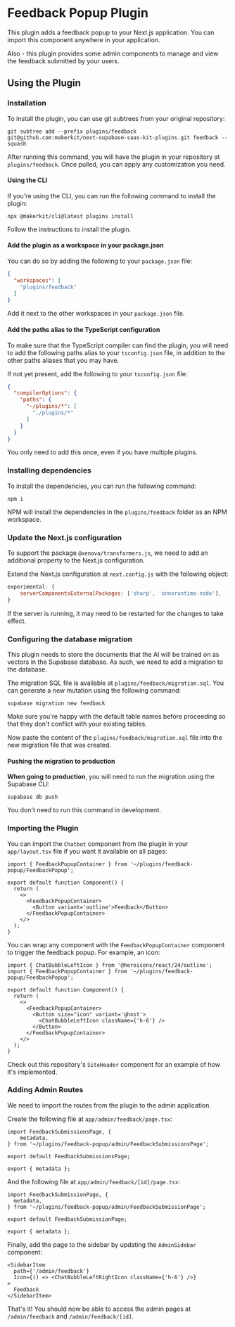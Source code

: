 # Feedback Popup Plugin

This plugin adds a feedback popup to your Next.js application. You can 
import this component anywhere in your application.

Also - this plugin provides some admin components to manage and view the 
feedback submitted by your users.

## Using the Plugin

### Installation

To install the plugin, you can use git subtrees from your original repository:

```
git subtree add --prefix plugins/feedback git@github.com:makerkit/next-supabase-saas-kit-plugins.git feedback --squash
```

After running this command, you will have the plugin in your repository at
`plugins/feedback`. Once pulled, you can apply any customization you need.

#### Using the CLI

If you're using the CLI, you can run the following command to install the plugin:

```
npx @makerkit/cli@latest plugins install
```

Follow the instructions to install the plugin.

#### Add the plugin as a workspace in your package.json

You can do so by adding the following to your `package.json` file:

```json
{
  "workspaces": [
    "plugins/feedback"
  ]
}
```

Add it next to the other workspaces in your `package.json` file.

#### Add the paths alias to the TypeScript configuration

To make sure that the TypeScript compiler can find the plugin, you will need
to add the following paths alias to your `tsconfig.json` file, in addition
to the other paths aliases that you may have.

If not yet present, add the following to your `tsconfig.json` file:

```json
{
  "compilerOptions": {
    "paths": {
      "~/plugins/*": [
        "./plugins/*"
      ]
    }
  }
}
```

You only need to add this once, even if you have multiple plugins.

### Installing dependencies

To install the dependencies, you can run the following command:

```
npm i 
```

NPM will install the dependencies in the `plugins/feedback` folder as an NPM 
workspace.

### Update the Next.js configuration

To support the package `@xenova/transformers.js`, we need to add an 
additional property to the Next.js configuration.

Extend the Next.js configuration at `next.config.js` with the following object:

```js
experimental: {
    serverComponentsExternalPackages: ['sharp', 'onnxruntime-node'],
}
```

If the server is running, it may need to be restarted for the changes to take effect.

### Configuring the database migration

This plugin needs to store the documents that the AI will be trained on as
vectors in the Supabase database. As such, we need to add a migration to the
database.

The migration SQL file is available at `plugins/feedback/migration.sql`. You
can generate a new mutation using the following command:

```
supabase migration new feedback
```

Make sure you're happy with the default table names before proceeding so
that they don't conflict with your existing tables.

Now paste the content of the `plugins/feedback/migration.sql` file into the
new migration file that was created.

#### Pushing the migration to production

**When going to production**, you will need to run the migration using the
Supabase CLI:

```
supabase db push
```

You don't need to run this command in development.

### Importing the Plugin

You can import the `Chatbot` component from the plugin in your `app/layout.tsx`
file if you want it available on all pages:

```tsx
import { FeedbackPopupContainer } from '~/plugins/feedback-popup/FeedbackPopup';

export default function Component() {
  return (
    <>
      <FeedbackPopupContainer>
        <Button variant='outline'>Feedback</Button>
      </FeedbackPopupContainer>
    </>
  );
}
```

You can wrap any component with the `FeedbackPopupContainer` component to 
trigger the feedback popup. For example, an icon:

```tsx
import { ChatBubbleLeftIcon } from '@heroicons/react/24/outline';
import { FeedbackPopupContainer } from '~/plugins/feedback-popup/FeedbackPopup';

export default function Component() {
  return (
    <>
      <FeedbackPopupContainer>
        <Button size="icon" variant='ghost'>
          <ChatBubbleLeftIcon className={'h-6'} />
        </Button>
      </FeedbackPopupContainer>
    </>
  );
}
```

Check out this repository's `SiteHeader` component for an example of how it's implemented.

### Adding Admin Routes

We need to import the routes from the plugin to the admin application.

Create the following file at `app/admin/feedback/page.tsx`:

```tsx
import FeedbackSubmissionsPage, {
    metadata,
} from '~/plugins/feedback-popup/admin/FeedbackSubmissionsPage';

export default FeedbackSubmissionsPage;

export { metadata };
```

And the following file at `app/admin/feedback/[id]/page.tsx`:

```tsx
import FeedbackSubmissionPage, {
  metadata,
} from '~/plugins/feedback-popup/admin/FeedbackSubmissionPage';

export default FeedbackSubmissionPage;

export { metadata };
```

Finally, add the page to the sidebar by updating the `AdminSidebar` component:

```tsx
<SidebarItem
  path={'/admin/feedback'}
  Icon={() => <ChatBubbleLeftRightIcon className={'h-6'} />}
>
  Feedback
</SidebarItem>
```

That's it! You should now be able to access the admin pages at `/admin/feedback` and `/admin/feedback/[id]`.